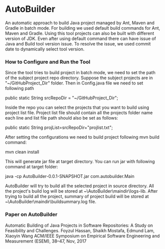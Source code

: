 # AutoBuilder
An automatic approach to build Java project managed by Ant, Maven and Gradle in batch mode. For building we used default build commands for Ant, Maven and Gradle. Using this tool projects can also be built with different version of JDK. Even after using default command there can have issue of Java and Build tool version issue. To resolve the issue, we used commit date to dynamically select tool version.

### How to Configure and Run the Tool
Since the tool tries to build project in batch mode, we need to set the path of the subject project repo directory. Suppose the subject projects are in "~/GitHubProject_Dir" folder. Then in Config.java file we need to set following path

public static String srcRepoDir = "~/GitHubProject_Dir"; 

Inside the repo you can select the projects that you want to build using project list file. Project list file should contain all the projects folder name each line and list file path should also be set as follows:

public static String projList=srcRepoDir+"projlist.txt"; 

After setting the configurations we need to build project following mvn build command:

mvn clean install

This will generate jar file at target directory. You can run jar with following command at target folder:

java -cp AutoBuilder-0.0.1-SNAPSHOT.jar  com.autobuilder.Main

AutoBuilder will try to build all the selected project in source directory. All the project's build log will be stored at ~\AutoBuilder\maindir\logs-lib. After trying to build all the project, summary of project build will be stored at ~\AutoBuilder\maindir\buildsummary.log file.


### Paper on AutoBuilder

Automatic Building of Java Projects in Software Repositories: A Study on Feasibility and Challenges.
Foyzul Hassan, Shaikh Mostafa, Edmund Lam, Xiaoyin Wang
ACM/IEEE Symposium on Empirical Software Engineering and Measurement (ESEM), 38–47, Nov, 2017





